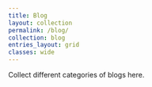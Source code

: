 ```yaml
---
title: Blog
layout: collection
permalink: /blog/
collection: blog
entries_layout: grid
classes: wide
---
```


Collect different categories of blogs here.

 
